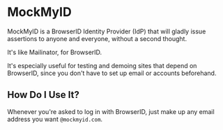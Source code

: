 MockMyID
========

MockMyID is a BrowserID Identity Provider (IdP) that will gladly issue
assertions to anyone and everyone, without a second thought.

It's like Mailinator, for BrowserID.

It's especially useful for testing and demoing sites that depend on BrowserID,
since you don't have to set up email or accounts beforehand.

How Do I Use It?
----------------

Whenever you're asked to log in with BrowserID, just make up any email address
you want `@mockmyid.com`.
